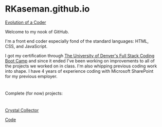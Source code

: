 # RKaseman.github.io

[Evolution of a Coder](https://rkaseman.github.io/)

Welcome to my nook of GitHub.

I'm a front end coder especially fond of the standard languages: HTML, CSS, and JavaScript.

I got my certification through [The University of Denver's Full Stack Coding Boot Camp](https://bootcamp.du.edu/coding/full-time/) and since it ended I've been working on improvements to all of the projects we worked on in class. I'm also whipping previous coding work into shape. I have 4 years of experience coding with Microsoft SharePoint for my previous employer.

#

Complete (for now) projects:
#

[Crystal Collector](https://rkaseman.github.io/unit-04-game-crystal-collector/)

[Code](https://github.com/RKaseman/unit-04-game-crystal-collector)

